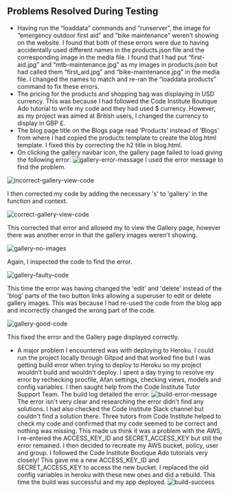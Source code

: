 ## **Problems Resolved During Testing**
* Having run the “loaddata” commands and “runserver”, the image for “emergency outdoor first aid” and “bike maintenance” weren’t showing on the website. I found that both of these errors were due to having accidentally used different names in the products.json file and the corresponding image in the media file. I found that I had put “first-aid.jpg” and “mtb-maintenance.jpg” as my images in products.json but had called them “first_aid.jpg” and “bike-maintenance.jpg” in the media file. I changed the names to match and re-ran the “loaddata products” command to fix these errors.
* The pricing for the products and shopping bag was displaying in USD currency. This was because I had followed the Code Institute Boutique Ado tutorial to write my code and they had used $ currency. However, as my project was aimed at British users, I changed the currency to display in GBP £. 
* The blog page title on the Blogs page read ‘Products’ instead of ‘Blogs’ from where I had copied the products template to create the blog.html template. I fixed this by correcting the h2 title in blog.html.
* On clicking the gallery navbar icon, the gallery page failed to load giving the following error:
![gallery-error-message](https://user-images.githubusercontent.com/74603013/135091799-bebfa10b-23a1-467d-ab8e-cdeba0bbc6fe.png)
I used the error message to find the problem.

![incorrect-gallery-view-code](https://user-images.githubusercontent.com/74603013/135092465-8162831b-97bf-40bf-830f-1099012060f0.png)

I then corrected my code by adding the necessary 's' to 'gallery' in the function and context.

![correct-gallery-view-code](https://user-images.githubusercontent.com/74603013/135092841-30ee1444-319f-4b27-b161-7e639cd95e4c.png)

This corrected that error and allowed my to view the Gallery page, however there was another error in that the gallery images weren't showing.

![gallery-no-images](https://user-images.githubusercontent.com/74603013/135093063-f61c1f81-5393-4840-b13c-b4ff616fe836.png)

Again, I inspected the code to find the error.

![gallery-faulty-code](https://user-images.githubusercontent.com/74603013/135093191-562204b5-94fa-4c2b-a3d8-1533d97cf15c.png)

This time the error was having changed the 'edit' and 'delete' instead of the 'blog' parts of the two button links allowing a superuser to edit or delete gallery images. This was because I had re-used the code from the blog app and incorrectly changed the wrong part of the code.

![gallery-good-code](https://user-images.githubusercontent.com/74603013/135093880-5788e2a9-37a0-4ea2-98e7-8ee939191c6e.png)

This fixed the error and the Gallery page displayed correctly.
* A major problem I encountered was with deploying to Heroku. I could run the project locally through Gitpod and that worked fine but I was getting build error when trying to deploy to Heroku so my project wouldn't build and wouldn't deploy. I spent a day trying to resolve my error by rechecking procfile, Afan settings, checking views, models and config variables. I then saught help from the Code Institute Tutor Support Team. The build log detailed the error.
![build-error-message](https://user-images.githubusercontent.com/74603013/135090269-ddb99065-207e-41c6-ae52-59eb783d8c1e.png)
The error isn't very clear and researching the error didn't find any solutions. I had also checked the Code Institute Slack channel but couldn't find a solution there. Three tutors from Code Institute helped to check my code and confirmed that my code seemed to be correct and nothing was missing. This made us think it was a problem with the AWS, I re-entered the ACCESS_KEY_ID and SECRET_ACCESS_KEY but still the error remained. I then decided to recreate my AWS bucket, policy, user and group. I followed the Code Institute Boutique Ado tutorials very closely! This gave me a new ACCESS_KEY_ID and SECRET_ACCESS_KEY to access the new bucket. I replaced the old config variables in heroku with these new ones and did a rebuild. This time the build was successful and my app deployed. 
![build-success](https://user-images.githubusercontent.com/74603013/135091176-65cb88e5-a227-4d9f-9211-50a1a96a9260.png)

